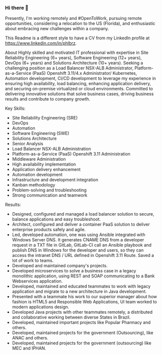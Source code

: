 ### Hi there 👋

Presently, I'm working remotely and #OpenToWork, pursuing remote opportunities, considering a relocation to the US (Florida), and enthusiastic about embracing new challenges within a company.

This Readme is a different style to have a CV from my LinkedIn profile at <https://www.linkedin.com/in/phlbrz>.

About
Highly skilled and motivated IT professional with expertise in Site Reliability Engineering (6+ years), Software Engineering (12+ years), DevOps (6+ years) and Solutions Architecture (10+ years). Seeking a challenging position as a Load Balancer NSX-ALB Administrator, Platform-as-a-Service (PaaS) Openshift 3.11/4.x Administrator/ Kubernetes, Automation development, CI/CD development to leverage my experience in ensuring high availability, load balancing, enhancing application delivery, and securing on-premise virtualized or cloud environments. Committed to delivering innovative solutions that solve business cases, driving business results and contribute to company growth.

Key Skills:

- Site Reliability Engineering (SRE)
- DevOps
- Automation
- Software Engineering (SWE)
- Solutions Architecture
- Senior Analysis
- Load Balancer NSX-ALB Administration
- Platform-as-a-Service (PaaS) Openshift 3.11 Administration
- Middleware Administration
- High availability implementation
- Application delivery enhancement
- Automation development
- Infrastructure and development integration
- Kanban methodology
- Problem-solving and troubleshooting
- Strong communication and teamwork

Results:
- Designed, configured and managed a load balancer solution to secure, balance applications and easy troubleshoot. 
- Architect, configured and deliver a container PaaS solution to deliver enterprise products safely and agile.
- Led, developed automation, one was using Ansible integrated with Windows Server DNS. It generates CNAME DNS from a developer request in a TXT file in GitLab, GitLab-CI call an Ansible playbook and publish DNS in Windows for the developer and users, so they can access the intranet DNS / URL defined in Openshift 3.11 Route. Saved a lot of work to teams.
- Developed and maintained company's projects.
- Developed microservices to solve a business case in a legacy monolithic application, using REST and SOAP communicating to a Bank Webservices application.
- Developed, maintained and educated teammates to work with legacy application and migrate to a new architecture in Java development.
- Presented with a teammate his work to our superior manager about how fashion is HTML5 and Responsible Web Applications, UI team worked to modern applications design.
- Developed Java projects with other teammates remotely, a distributed and collaborative working between diverse States in Brazil.
- Developed, maintained important projects like Popular Pharmacy and others.
- Developed, maintained projects for the government (Outsourcing), like ANAC and others.
- Developed, maintained projects for the government (outsourcing) like MEC and IPHAN.
  
<!--
**phlbrz/phlbrz** is a ✨ _special_ ✨ repository because its `README.md` (this file) appears on your GitHub profile.

Here are some ideas to get you started:

- 🔭 I’m currently working on ...
- 🌱 I’m currently learning ...
- 👯 I’m looking to collaborate on ...
- 🤔 I’m looking for help with ...
- 💬 Ask me about ...
- 📫 How to reach me: ...
- 😄 Pronouns: ...
- ⚡ Fun fact: ...
-->
